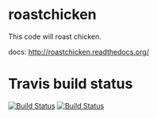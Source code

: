 roastchicken
============

This code will roast chicken.

docs: http://roastchicken.readthedocs.org/

Travis build status
===================
[![Build Status](https://api.travis-ci.org/iambernie/roastchicken.png?branch=master)](https://travis-ci.org/iambernie/roastchicken)
[![Build Status](https://api.travis-ci.org/iambernie/roastchicken.png?branch=dev)](https://travis-ci.org/iambernie/roastchicken)


